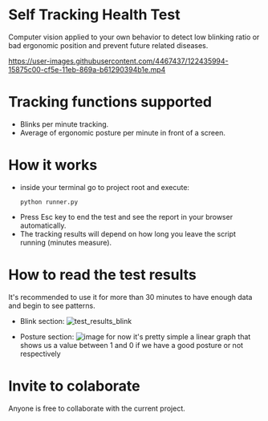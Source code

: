 # Self Tracking Health Test
Computer vision applied to your own behavior to detect low blinking ratio or bad ergonomic position and prevent future related diseases.


https://user-images.githubusercontent.com/4467437/122435994-15875c00-cf5e-11eb-869a-b61290394b1e.mp4



# Tracking functions supported
- Blinks per minute tracking.
- Average of ergonomic posture per minute in front of a screen.

# How it works
- inside your terminal go to project root and execute:
    ```
    python runner.py
    ```
- Press Esc key to end the test and see the report in your browser automatically.
- The tracking results will depend on how long you leave the script running (minutes measure).

# How to read the test results
It's recommended to use it for more than 30 minutes to have enough data and begin to see patterns.

- Blink section:
![test_results_blink](https://user-images.githubusercontent.com/4467437/122664925-eba28500-d169-11eb-9cb2-4c244857d5aa.png)

- Posture section:
![image](https://user-images.githubusercontent.com/4467437/122705564-a3dc3600-d21b-11eb-9ebf-b8539ba81b18.png)
for now it's pretty simple a linear graph that shows us a value between 1 and 0 if we have a good posture or not respectively

# Invite to colaborate
Anyone is free to collaborate with the current project.
